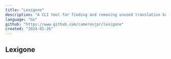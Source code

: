 ```yaml
---
title: "Lexigone"
description: "A CLI tool for finding and removing unused translation keys."
language: "Go"
github: "https://www.github.com/cameronjpr/lexigone"
created: "2024-01-26"
---
```


## Lexigone